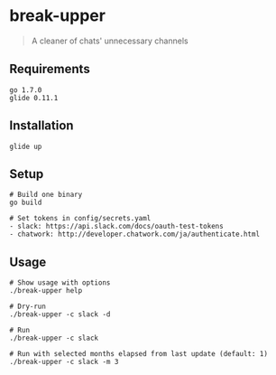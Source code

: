 # break-upper
> A cleaner of chats' unnecessary channels

## Requirements
```
go 1.7.0
glide 0.11.1
```

## Installation
```
glide up
```

## Setup
```
# Build one binary
go build

# Set tokens in config/secrets.yaml
- slack: https://api.slack.com/docs/oauth-test-tokens
- chatwork: http://developer.chatwork.com/ja/authenticate.html
```

## Usage
```
# Show usage with options
./break-upper help

# Dry-run
./break-upper -c slack -d

# Run
./break-upper -c slack

# Run with selected months elapsed from last update (default: 1)
./break-upper -c slack -m 3
```
